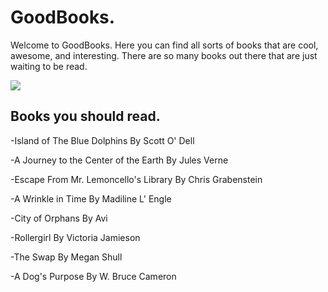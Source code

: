 <body>
<h1> GoodBooks.
</h1>
<p> Welcome to GoodBooks.  Here you can find all sorts of books that are cool, awesome, and interesting.  There are so many books out there that are just waiting to be read.
</p>
<img src="http://bestanimations.com/Books/pretty-book-bench-nature-water-outdoors-animated-gif.gif">
<br/>
<h2> Books you should read.
</h2>
<p> -Island of The Blue Dolphins By Scott O' Dell
</p>
<p> -A Journey to the Center of the Earth By Jules Verne
</p>
<p> -Escape From Mr. Lemoncello's Library By Chris Grabenstein
<p/>
<p> -A Wrinkle in Time By Madiline L' Engle
</p>
<p> -City of Orphans By Avi
<p/>
<p> -Rollergirl By Victoria Jamieson
<p/>
<p> -The Swap By Megan Shull
<p/>
<p> -A Dog's Purpose By W. Bruce Cameron

